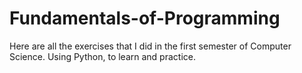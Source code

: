 # Fundamentals-of-Programming
Here are all the exercises that I did in the first semester of Computer Science.
Using Python, to learn and practice.
